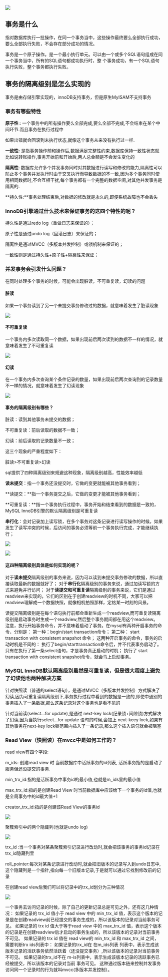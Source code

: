 ![](photo/事务思维导图.png)

## 事务是什么

指对数据库执行一批操作，在同一个事务当中，这些操作最终要么全部执行成功，要么全部执行失败，不会存在部分成功的情况。

事务是一个原子操作。是一个最小执行单元。可以甶一个或多个SQL语句组成在同一个事务当中，所有的SQL语句都成功执行时，整 个事务成功，有一个SQL语句执行失败，整个事务都执行失败。

## 事务的隔离级别是怎么实现的

事务是由存储引擎实现的，innoDB支持事务，但是原生MyISAM不支持事务

### 事务有哪些特性

**原子性 :** 一个事务中的所有操作要么全部完成,要么全部不完成,不会结束在某个中间环节.而且事务在执行过程中

如果出错就会回滚到未执行状态,就像这个事务从来没有执行过一样.

**一致性:**  是指事务操作前和操作后,数据满足完整性约束,数据库保持一致性状态就比如说转账操作,事务开始前和开始后,两人总金额是不会发生变化的

**隔离性**:  数据库允许多个并发事务同时对其数据进行读写和修改的能力,隔离性可以防止多个事务并发执行时由于交叉执行而导致数据的不一致,因为多个事务同时使用相同数据时,不会互相干扰,每个事务都有一个完整的数据空间,对其他并发事务是隔离的.

**持久性:**事务处理结束后,对数据的修改就是永久的,即便系统故障也不会丢失

### InnoDB引擎通过什么技术来保证事务的这四个特性的呢？

持久性是通过redo log（重做日志来保证的）；

原子性是通过undo log（回滚日志）来保证的；

隔离性是通过MVCC（多版本并发控制）或锁机制来保证的；

一致性则是通过持久性+原子性+隔离性来保证；

### 并发事务会引发什么问题？

在同时处理多个事务的时候，可能会出现脏读，不可重复读，幻读的问题

#### **脏读**

如果一个事务读到了另一个未提交事务修改过的数据，就意味着发生了脏读现象

![](photo/1725520944348.png)

#### 不可重复读

一个事务内多次读取同一个数据，如果出现前后两次读到的数据不一样的情况，就意味着发生了不可重复读

![](photo/1725522853356.png)

#### 幻读

在一个事务内多次查询某个条件记录的数量，如果出现前后两次查询到的记录数量不一样的情况，就意味着发生了幻读现象

![](photo/1725524957970.png)

#### 事务的隔离级别有哪些？

脏读：读到其他事务未提交的数据；

不可重复读：前后读取的数据不一致；

幻读：前后读取的记录数量不一致；

这三个现象的严重程度如下：

脏读>不可重复读>幻读

sql提供了四种隔离级别来规避这种现象，隔离级别越高，性能效率越低

**读未提交**：指一个事务还没提交时，它做的变更就能被其他事务看到；

**读提交：**指一个事务提交之后，它做的变更才能被其他事务看到；

**可重复读：**指一个事务执行过程中，事务开始和结束看到的数据是一致的，MySQL InnoDB引擎的默认隔离级别是可重复读

**串行化**：会对记录加上读写锁，在多个事务对这条记录进行读写操作的时候，如果发生了读写冲突的时候，后访问的事务必须等前一个事务执行完成，才能继续执行；

![](photo/1725539515475.png)

![](photo/1725606803304.png)

#### 这四种隔离级别具体是如何实现的呢？

对于**读未提交**隔离级别的事务来说，因为可以读到未提交事务修改的数据，所以直接读取最新的数据就好了；
对于**串行化**隔离级别的事务来说，通过加读写锁的方式来避免并行访问；
对于**读提交和可重复读**隔离级别的事务来说，它们是通过readview来实现的，它们的区别在于创建readview的时机不同，大家可以把readview理解成一个数据快照，就像相机拍照那样，定格某一时刻的风景。

​	读提交隔离级别是在每个语句执行前都会重新生成一个readview,而可重复读隔离级别是启动事务时生成一个readview,然后整个事务期间都在用这个readview。
注意，执行开始事务命令，并不意味着启动了事务。在mysql有两种开启事务的命令，分别是：
第一种：begin/start transaction命令；
第二种： start transaction with consistent snapshot 命令；
这两种开启事务的命令，事务的启动时机是不同的：
执行了begin/starttransaction命令后，并不代表事务启动了。只有在执行了第一条select语句，才是事务真正启动的时机；
执行了 start transaction with consistent snapshot命令，就会马上启动事务。

### MySQL InnoDB默认隔离级别虽然是可重复读，但是很大程度上避免了幻读他也两种解决方案

针对快照读（普通的select语句），是通过MVCC（多版本并发控制）方式解决了幻读,因为可重复读隔离级别下,事务执行过程中看到的数据是一致的,即使中通别的事务插入了一条数据,那么这条记录对这个事务也是看不见的

针对当前读(select...for update),是通过 next-key lock(纪录锁+间隙锁)方式解决了幻读,因为当执行select...for update 语句的时候,会加上 next-keey lock,如果有其他事务在next-key lock锁范围内插入了一条记录,那么这个插入语句就会被阻塞

### Read View（快照读）在mvcc中是如何工作的？

read view有四个字段:

m_ids: 创建read view 时 当前数据库中活跃事务的id列表, 活跃事务指的是启动了服务但还没提交的事务.

min_trx_id:指的是活跃事务中事务id的最小值,也就是m_ids里的最小值

max_trx_id:指的是创建Read View 时当前数据库中应该给下一个事务的id值,也就是全局事务中的id最大值+1

creator_trx_id:指的是创建该Read View的事务id

![](photo/readview结构.drawio.webp)



聚簇索引中的两个隐藏列(也就是undo log)

![](photo/聚簇索引隐藏列.webp)

trx_id :当一个事务对某条聚簇索引记录进行改动时,就会把该事务的事务id记录在trx_id隐藏列里

roll_pointer:每次对某条记录进行改动时,就会把旧版本的记录写入到undo日志中, 这个隐藏列是一个指针,指向每一个旧版本记录,于是就可以通过它找到修改前的记录

在创建read view后我们可以将记录中的trx_id划分为三种情况

![](photo/ReadView.drawio.webp)

一个事务去访问记录的时候，除了自己的更新记录总是可见之外，还有这几种情况：
		如果记录的 trx_id 值小于 read view 中的 min_trx_id 值，表示这个版本的记录是在创建readview前已经提交的事务生成的，所以该版本的记录对当前事务可见。
		如果记录的 trx id 值大于等于read view 中的 max_trx_id 值，表示这个版本的记录是在创建readview后才启动的事务生成的，所以该版本的记录对当前事务不可见。
		如果记录的 trx id 值在 read view的 min_trx_id 和 max_trx_id 之间，需要判断trx ids列表中：
		如果记录的trx_id在 在m_ids列表 列表中，表示生成该版本记录的活跃事务依然活跃着（还没提交事务）,所以该版本的记录对当前事务不可见。
		如果记录的trx_id不在 m-is列表中，表示生成该版本记录的活跃事务已经被提交，所以该版本的记录对当前
事务可见。
这种通过版本链来控制并发事务访问同一个记录时的行为就叫mvcc(多版本并发控制）。